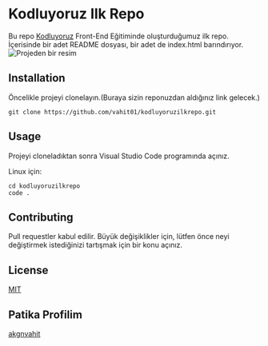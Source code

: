# **Kodluyoruz Ilk Repo**
Bu repo [Kodluyoruz](https://www.kodluyoruz.org) Front-End Eğitiminde oluşturduğumuz ilk repo. İçerisinde bir adet README dosyası, bir adet de index.html barındırıyor.
![Projeden bir resim](https://imgyukle.com/f/2022/09/12/nhvYXM.png)

## **Installation**
Öncelikle projeyi clonelayın.(Buraya sizin reponuzdan aldığınız link gelecek.)
```
git clone https://github.com/vahit01/kodluyoruzilkrepo.git
```
## __Usage__
Projeyi cloneladıktan sonra Visual Studio Code programında açınız.

Linux için:

```
cd kodluyoruzilkrepo
code .
```
## **Contributing**
Pull requestler kabul edilir. Büyük değişiklikler için, lütfen önce neyi değiştirmek istediğinizi tartışmak için bir konu açınız.

## __License__
[MIT](https://choosealicense.com/licenses/mit/)

## **Patika Profilim**
[akgnvahit](https://app.patika.dev/akgnvahit)
